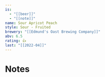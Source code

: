 ```yaml
---
is:
  - "[[beer]]"
  - "[[note]]"
name: Sour Apricot Peach
style: Sour - Fruited
brewery: "[[Edmund's Oast Brewing Company]]"
abv: 6.5
rating: 👍
last: "[[2022-04]]"
---
```

# Notes

